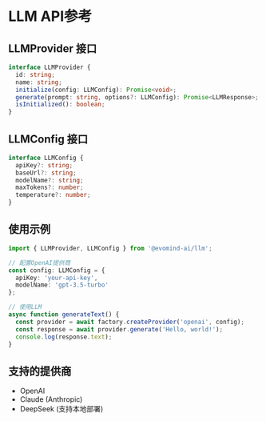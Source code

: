 # LLM API参考

## LLMProvider 接口

```typescript
interface LLMProvider {
  id: string;
  name: string;
  initialize(config: LLMConfig): Promise<void>;
  generate(prompt: string, options?: LLMConfig): Promise<LLMResponse>;
  isInitialized(): boolean;
}
```

## LLMConfig 接口

```typescript
interface LLMConfig {
  apiKey?: string;
  baseUrl?: string;
  modelName?: string;
  maxTokens?: number;
  temperature?: number;
}
```

## 使用示例

```typescript
import { LLMProvider, LLMConfig } from '@evomind-ai/llm';

// 配置OpenAI提供商
const config: LLMConfig = {
  apiKey: 'your-api-key',
  modelName: 'gpt-3.5-turbo'
};

// 使用LLM
async function generateText() {
  const provider = await factory.createProvider('openai', config);
  const response = await provider.generate('Hello, world!');
  console.log(response.text);
}
```

## 支持的提供商

- OpenAI
- Claude (Anthropic)
- DeepSeek (支持本地部署)

